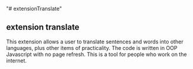 "# extensionTranslate"

## extension translate

This extension allows a user to translate sentences and words into other languages, plus other items of practicality.
The code is written in OOP Javascript with no page refresh. This is a tool for people who work on the internet.
